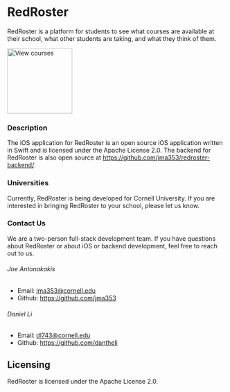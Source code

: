 # RedRoster

RedRoster is a platform for students to see what courses are available at their school, what other students are taking, and what they think of them.

<img src="http://i.imgur.com/QcQphYk.png" alt="View courses" width="150"/>

### Description
The iOS application for RedRoster is an open source iOS application written in Swift and is licensed under the Apache License 2.0. The backend for RedRoster is also open source at <https://github.com/jma353/redroster-backend/>.

### Universities
Currently, RedRoster is being developed for Cornell University. If you are interested in bringing RedRoster to your school, please let us know.

### Contact Us
We are a two-person full-stack development team. If you have questions about RedRoster or about iOS or backend development, feel free to reach out to us.

###### Joe Antonakakis
- Email: jma353@cornell.edu
- Github: https://github.com/jma353

###### Daniel Li
- Email: dl743@cornell.edu
- Github: https://github.com/dantheli

## Licensing  
RedRoster is licensed under the Apache License 2.0.
